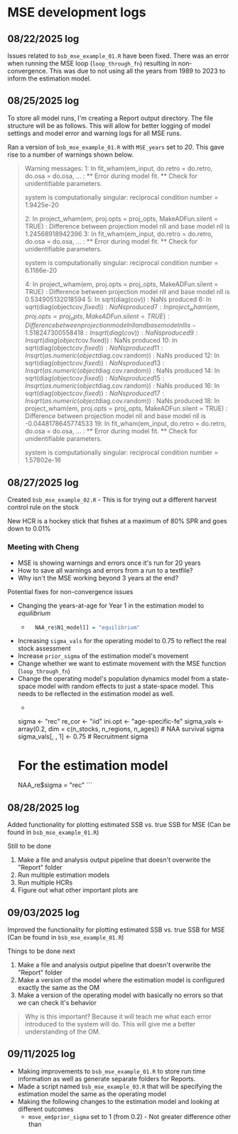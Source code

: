# MSE development logs

## 08/22/2025 log

Issues related to `bsb_mse_example_01.R` have been fixed. There was an error when 
running the MSE loop (`loop_through_fn`) resulting in non-convergence. This was due to 
not using all the years from 1989 to 2023 to inform the estimation model. 

## 08/25/2025 log

To store all model runs, I'm creating a Report output directory. The file structure 
will be as follows. This will allow for better logging of model settings and 
model error and warning logs for all MSE runs.

Ran a version of `bsb_mse_example_01.R` with `MSE_years` set to _20_. This gave rise 
to a number of warnings shown below.

>Warning messages:
>1: In fit_wham(em_input, do.retro = do.retro, do.osa = do.osa,  ... : 
>** Error during model fit. **
>Check for unidentifiable parameters.
>
>system is computationally singular: reciprocal condition number = 1.9425e-20
>
>2: In project_wham(em, proj.opts = proj_opts, MakeADFun.silent = TRUE) :
>  Difference between projection model nll and base model nll is 1.24568918942396
>3: In fit_wham(em_input, do.retro = do.retro, do.osa = do.osa,  ... : 
>** Error during model fit. **
>Check for unidentifiable parameters.
>
>system is computationally singular: reciprocal condition number = 6.1186e-20
>
>4: In project_wham(em, proj.opts = proj_opts, MakeADFun.silent = TRUE) :
>  Difference between projection model nll and base model nll is 0.534905132018594
>5: In sqrt(diag(cov)) : NaNs produced
>6: In sqrt(diag(object$cov.fixed)) : NaNs produced
>7: In project_wham(em, proj.opts = proj_opts, MakeADFun.silent = TRUE) :
>  Difference between projection model nll and base model nll is -1.51824730055841
>8: In sqrt(diag(cov)) : NaNs produced
>9: In sqrt(diag(object$cov.fixed)) : NaNs produced
>10: In sqrt(diag(object$cov.fixed)) : NaNs produced
>11: In sqrt(as.numeric(object$diag.cov.random)) : NaNs produced
>12: In sqrt(diag(object$cov.fixed)) : NaNs produced
>13: In sqrt(as.numeric(object$diag.cov.random)) : NaNs produced
>14: In sqrt(diag(object$cov.fixed)) : NaNs produced
>15: In sqrt(as.numeric(object$diag.cov.random)) : NaNs produced
>16: In sqrt(diag(object$cov.fixed)) : NaNs produced
>17: In sqrt(as.numeric(object$diag.cov.random)) : NaNs produced
>18: In project_wham(em, proj.opts = proj_opts, MakeADFun.silent = TRUE) :
>  Difference between projection model nll and base model nll is -0.0448178645774533
>19: In fit_wham(em_input, do.retro = do.retro, do.osa = do.osa,  ... : 
>** Error during model fit. **
>Check for unidentifiable parameters.
>
>system is computationally singular: reciprocal condition number = 1.57802e-16

## 08/27/2025 log

Created `bsb_mse_example_02.R` - This is for trying out a different harvest control rule on the stock

New HCR is a hockey stick that fishes at a maximum of 80% SPR and goes down to 0.01%

### Meeting with Cheng

- MSE is showing warnings and errors once it's run for 20 years
- How to save all warnings and errors from a run to a textfile?
- Why isn't the MSE working beyond 3 years at the end?

Potential fixes for non-convergence issues

- Changing the years-at-age for Year 1 in the estimation model to _equilibrium_
  - ```r
      NAA_re$N1_model[] = "equilibrium"
    ```
- Increasing `sigma_vals` for the operating model to 0.75 to reflect the real stock assessment
- Increase `prior_sigma` of the estimation model's movement 
- Change whether we want to estimate movement with the MSE function (`loop_through_fn`)
- Change the operating model's population dynamics model from a state-space model with random effects to 
just a state-space model. This needs to be reflected in the estimation model as well. 
    - ```r
    sigma <- "rec"
    re_cor <- "iid"
    ini.opt <- "age-specific-fe"
    sigma_vals <- array(0.2, dim = c(n_stocks, n_regions, n_ages)) # NAA survival sigma
    sigma_vals[, , 1] <- 0.75 # Recruitment sigma
    # For the estimation model
    NAA_re$sigma = "rec"
      ```

## 08/28/2025 log

Added functionality for plotting estimated SSB vs. true SSB for MSE (Can be found in 
`bsb_mse_example_01.R`)

Still to be done

1. Make a file and analysis output pipeline that doesn't overwrite the "Report" folder
2. Run multiple estimation models
3. Run multiple HCRs
4. Figure out what other important plots are

## 09/03/2025 log

Improved the functionality for plotting estimated SSB vs. true SSB for MSE (Can be
found in `bsb_mse_example_01.R`)

Things to be done next

1. Make a file and analysis output pipeline that doesn't overwrite the "Report" folder
2. Make a version of the model where the estimation model is configured exactly the same as the OM
3. Make a version of the operating model with basically no errors so that we can check it's behavior

> Why is this important? 
> Because it will teach me what each error introduced to the system will do. This will give me 
a better understanding of the OM.

## 09/11/2025 log

- Making improvements to `bsb_mse_example_01.R` to store run time information as well as generate
separate folders for Reports.
- Made a script named `bsb_mse_example_03.R` that will be specifying the estimation model the same as 
the operating model
- Making the following changes to the estimation model and looking at different outcomes
  - `move_em$prior_sigma` set to 1 (from 0.2) - Not greater difference other than 